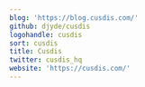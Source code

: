 ```yaml
---
blog: 'https://blog.cusdis.com/'
github: djyde/cusdis
logohandle: cusdis
sort: cusdis
title: Cusdis
twitter: cusdis_hq
website: 'https://cusdis.com/'
---
```


